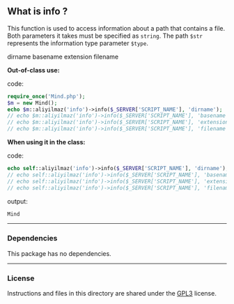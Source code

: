 ## What is info ?

This function is used to access information about a path that contains a file. Both parameters it takes must be specified as `string`. The path `$str` represents the information type parameter `$type`.

dirname
basename
extension
filename


**Out-of-class use:**

code:
```php
require_once('Mind.php');
$m = new Mind();
echo $m::aliyilmaz('info')->info($_SERVER['SCRIPT_NAME'], 'dirname');
// echo $m::aliyilmaz('info')->info($_SERVER['SCRIPT_NAME'], 'basename');
// echo $m::aliyilmaz('info')->info($_SERVER['SCRIPT_NAME'], 'extension');
// echo $m::aliyilmaz('info')->info($_SERVER['SCRIPT_NAME'], 'filename');
```

**When using it in the class:**

code:
```php
echo self::aliyilmaz('info')->info($_SERVER['SCRIPT_NAME'], 'dirname');
// echo self::aliyilmaz('info')->info($_SERVER['SCRIPT_NAME'], 'basename');
// echo self::aliyilmaz('info')->info($_SERVER['SCRIPT_NAME'], 'extension');
// echo self::aliyilmaz('info')->info($_SERVER['SCRIPT_NAME'], 'filename');
```

output:
```php
Mind
```

---

### Dependencies
This package has no dependencies.

---

### License
Instructions and files in this directory are shared under the [GPL3](https://github.com/aliyilmaz/filter/blob/main/LICENSE) license.